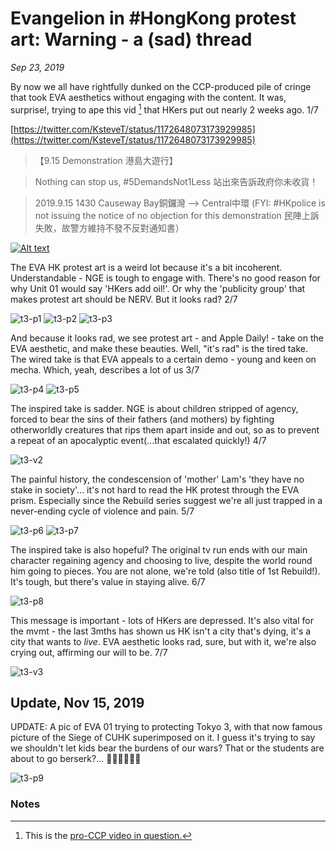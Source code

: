 # Evangelion in #HongKong protest art: Warning - a (sad) thread

*Sep 23, 2019*

By now we all have rightfully dunked on the CCP-produced pile of cringe that took EVA aesthetics without  engaging with the content. It was, surprise!, trying to ape this vid [^1] that HKers put out nearly 2 weeks ago. 1/7

[https://twitter.com/KsteveT/status/1172648073173929985](https://twitter.com/KsteveT/status/1172648073173929985)

> 【9.15 Demonstration 港島大遊行】

> Nothing can stop us, #5DemandsNot1Less 
站出來告訴政府你未收貨！

> 2019.9.15 1430 Causeway Bay銅鑼灣 --> Central中環
(FYI: #HKpolice is not issuing the notice of no objection for this demonstration 民陣上訴失敗，故警方維持不發不反對通知書）
 

[![Alt text](https://img.youtube.com/vi/36nMTPX-N24/0.jpg)](https://www.youtube.com/watch?v=36nMTPX-N24)

The EVA HK protest art is a weird lot because it's a bit incoherent. Understandable - NGE is tough to engage with. There's no good reason for why Unit 01 would say 'HKers add oil!'. Or why the 'publicity group' that makes protest art should be NERV. But it looks rad? 2/7

![t3-p1](images/thread3/t3-p1.jpg)
![t3-p2](images/thread3/t3-p2.jpg)
![t3-p3](images/thread3/t3-p3.jpg)

And because it looks rad, we see protest art - and Apple Daily! - take on the EVA aesthetic, and make these beauties. Well, "it's rad" is the tired take. The wired take is that EVA appeals to a certain demo - young and keen on mecha. Which, yeah, describes a lot of us 3/7

![t3-p4](images/thread3/t3-p4.jpg)
![t3-p5](images/thread3/t3-p5.jpg)

The inspired take is sadder. NGE is about children stripped of agency, forced to bear the sins of their fathers (and mothers) by fighting otherworldly creatures that rips them apart inside and out, so as to prevent a repeat of an apocalyptic event(...that escalated quickly!) 4/7

![t3-v2](images/thread3/t3-v2.gif)

The painful history, the condescension of 'mother' Lam's 'they have no stake in society'... it's not hard to read the HK protest through the EVA prism. Especially since the Rebuild series suggest we're all just trapped in a never-ending cycle of violence and pain. 5/7

![t3-p6](images/thread3/t3-p6.jpg)
![t3-p7](images/thread3/t3-p7.jpg)

The inspired take is also hopeful? The original tv run ends with our main character regaining agency and choosing to live, despite the world round him going to pieces. You are not alone, we're told (also title of 1st Rebuild!). It's tough, but there's value in staying alive. 6/7

![t3-p8](images/thread3/t3-p8.jpg)

This message is important - lots of HKers are depressed. It's also vital for the mvmt - the last 3mths has shown us HK isn't a city that's dying, it's a city that wants to *live*. EVA aesthetic looks rad, sure, but with it, we're also crying out, affirming our will to be. 7/7

![t3-v3](images/thread3/t3-v3.gif)

## Update, Nov 15, 2019

UPDATE: A pic of EVA 01 trying to protecting Tokyo 3, with that now famous picture of the Siege of CUHK superimposed on it. I guess it's trying to say we shouldn't let kids bear the burdens of our wars? That or the students are about to go berserk?... 🤷‍♀️🤷‍♀️🤷‍♀️

![t3-p9](images/thread3/t3-p9.png)

### Notes

[^1]: This is the [pro-CCP video in question.](https://twitter.com/rhokilpatrick/status/1176075324615839744)